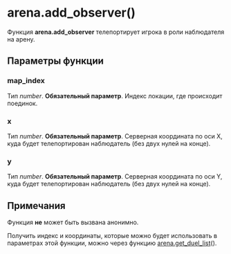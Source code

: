 # arena.add_observer()
Функция **arena.add_observer** телепортирует игрока в роли наблюдателя на арену.

## Параметры функции
### map_index
Тип *number*. **Обязательный параметр**. Индекс локации, где происходит поединок.

### x
Тип *number*. **Обязательный параметр**. Серверная координата по оси X, куда будет телепортирован наблюдатель (без двух нулей на конце).

### y
Тип *number*. **Обязательный параметр**. Серверная координата по оси Y, куда будет телепортирован наблюдатель (без двух нулей на конце).

## Примечания
Функция **не** может быть вызвана анонимно.

Получить индекс и координаты, которые можно будет использовать в параметрах этой функции, можно через функцию [arena.get_duel_list](../arena/arena.get_duel_list.md)(). 